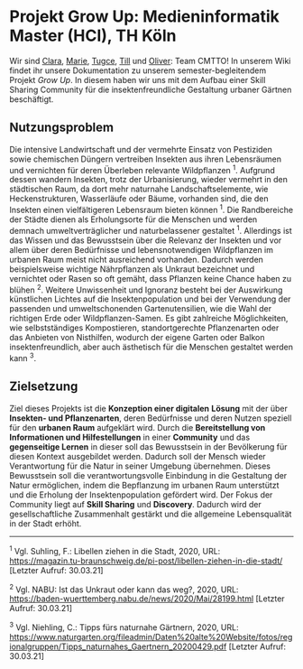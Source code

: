 # Projekt Grow Up: Medieninformatik Master (HCI), TH Köln

Wir sind [Clara](https://github.com/claraku), [Marie](https://github.com/MarieChristin), [Tugce](https://github.com/Gingerbread-Wookiee), [Till](https://github.com/kochtill) und [Oliver](https://github.com/oliverbra): Team CMTTO! In unserem Wiki findet ihr unsere Dokumentation zu unserem semester-begleitendem Projekt _Grow Up_. In diesem haben wir uns mit dem Aufbau einer Skill Sharing Community für die insektenfreundliche Gestaltung urbaner Gärtnen beschäftigt. 

## Nutzungsproblem
Die intensive Landwirtschaft und der vermehrte Einsatz von Pestiziden sowie chemischen Düngern vertreiben Insekten aus ihren Lebensräumen und vernichten für deren Überleben relevante Wildpflanzen <sup>1</sup>. Aufgrund dessen wandern Insekten, trotz der Urbanisierung, wieder vermehrt in den städtischen Raum, da dort mehr naturnahe Landschaftselemente, wie Heckenstrukturen, Wasserläufe oder Bäume, vorhanden sind, die den Insekten einen vielfältigeren Lebensraum bieten können <sup>1</sup>. Die Randbereiche der Städte dienen als Erholungsorte für die Menschen und werden demnach umweltverträglicher und naturbelassener gestaltet <sup>1</sup>. Allerdings ist das Wissen und das Bewusstsein über die Relevanz der Insekten und vor allem über deren Bedürfnisse und lebensnotwendigen Wildpflanzen im urbanen Raum meist nicht ausreichend vorhanden. Dadurch werden beispielsweise wichtige Nährpflanzen als Unkraut bezeichnet und vernichtet oder Rasen so oft gemäht, dass Pflanzen keine Chance haben zu blühen <sup>2</sup>. Weitere Unwissenheit und Ignoranz besteht bei der Auswirkung künstlichen Lichtes auf die Insektenpopulation und bei der Verwendung der passenden und umweltschonenden Gartenutensilien, wie die Wahl der richtigen Erde oder Wildpflanzen-Samen. Es gibt zahlreiche Möglichkeiten, wie selbstständiges Kompostieren, standortgerechte Pflanzenarten oder das Anbieten von Nisthilfen, wodurch der eigene Garten oder Balkon insektenfreundlich, aber auch ästhetisch für die Menschen gestaltet werden kann <sup>3</sup>.

## Zielsetzung
Ziel dieses Projekts ist die **Konzeption einer digitalen** **Lösung** mit der über **Insekten- und Pflanzenarten**, deren Bedürfnisse und deren Nutzen speziell für den **urbanen Raum** aufgeklärt wird. Durch die **Bereitstellung von Informationen und Hilfestellungen** in einer **Community** und das **gegenseitige Lernen** in dieser soll das Bewusstsein in der Bevölkerung für diesen Kontext ausgebildet werden. Dadurch soll der Mensch wieder Verantwortung für die Natur in seiner Umgebung übernehmen. Dieses Bewusstsein soll die verantwortungsvolle Einbindung in die Gestaltung der Natur ermöglichen, indem die Bepflanzung im urbanen Raum unterstützt und die Erholung der Insektenpopulation gefördert wird. Der Fokus der Community liegt auf **Skill Sharing** und **Discovery**. Dadurch wird der gesellschaftliche Zusammenhalt gestärkt und die allgemeine Lebensqualität in der Stadt erhöht.

***
<sup>1</sup> Vgl. Suhling, F.: Libellen ziehen in die Stadt, 2020, URL: https://magazin.tu-braunschweig.de/pi-post/libellen-ziehen-in-die-stadt/ [Letzter Aufruf: 30.03.21]

<sup>2</sup> Vgl. NABU: Ist das Unkraut oder kann das weg?, 2020, URL: https://baden-wuerttemberg.nabu.de/news/2020/Mai/28199.html [Letzter Aufruf: 30.03.21]

<sup>3</sup> Vgl. Niehling, C.: Tipps fürs naturnahe Gärtnern, 2020, URL: https://www.naturgarten.org/fileadmin/Daten%20alte%20Website/fotos/regionalgruppen/Tipps_naturnahes_Gaertnern_20200429.pdf [Letzter Aufruf: 30.03.21]
